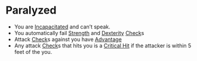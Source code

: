 # Paralyzed

- You are [Incapacitated](Incapacitated.md) and can’t speak.
- You automatically fail [Strength](../Player%20Character%20Components/Chosen%20Statistics/Strength.md) and [Dexterity](../Player%20Character%20Components/Chosen%20Statistics/Dexterity.md) [Check](../Game%20Structure/Check.md)s
- Attack [Check](../Game%20Structure/Check.md)s against you have [Advantage](../Dice%20Rolls/Advantage.md)
- Any attack [Check](../Game%20Structure/Check.md)s that hits you is a [Critical Hit](../Dice%20Rolls/Critical%20Hit.md) if the attacker is within 5 feet of the you.